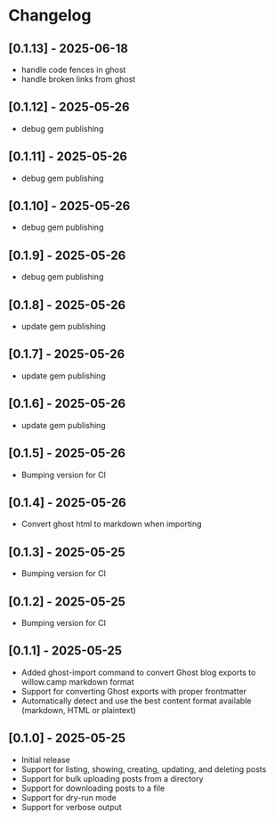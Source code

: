 # Changelog

## [0.1.13] - 2025-06-18

- handle code fences in ghost
- handle broken links from ghost

## [0.1.12] - 2025-05-26

- debug gem publishing

## [0.1.11] - 2025-05-26

- debug gem publishing

## [0.1.10] - 2025-05-26

- debug gem publishing

## [0.1.9] - 2025-05-26

- debug gem publishing

## [0.1.8] - 2025-05-26

- update gem publishing

## [0.1.7] - 2025-05-26

- update gem publishing

## [0.1.6] - 2025-05-26

- update gem publishing

## [0.1.5] - 2025-05-26

- Bumping version for CI

## [0.1.4] - 2025-05-26

- Convert ghost html to markdown when importing

## [0.1.3] - 2025-05-25

- Bumping version for CI


## [0.1.2] - 2025-05-25

- Bumping version for CI

## [0.1.1] - 2025-05-25

- Added ghost-import command to convert Ghost blog exports to willow.camp markdown format
- Support for converting Ghost exports with proper frontmatter
- Automatically detect and use the best content format available (markdown, HTML or plaintext)

## [0.1.0] - 2025-05-25

- Initial release
- Support for listing, showing, creating, updating, and deleting posts
- Support for bulk uploading posts from a directory
- Support for downloading posts to a file
- Support for dry-run mode
- Support for verbose output
